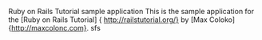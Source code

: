 Ruby on Rails Tutorial sample application 
This is the sample application for the [Ruby on Rails Tutorial] {
http://railstutorial.org/} by [Max Coloko] {http://maxcolonc.com}.
sfs